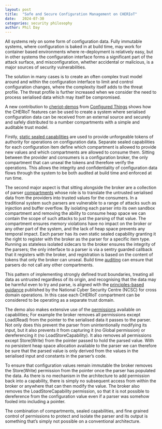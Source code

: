 ```yaml
---
layout: post
title:  "Safe and Secure Configuration Management on CHERIoT"
date:   2024-07-30
categories: security philosophy
author: Phil Day
---
```

All systems rely on some form of configuration data.
Fully immutable systems, where configuration is baked in at build time, may work for container based environments where re-deployment is relatively easy, but in other systems the configuration interface forms a significant part of the attack surface, and misconfiguration, whether accidental or malicious, is a major sources of security vulnerabilities.

The solution in many cases is to create an often complex trust model around and within the configuration interface to limit and control configuration changes, where the complexity itself adds to the threat profile.
The threat profile is further increased when we consider the need to process serialised data which may itself be compromised.

A new contribution to [cheriot-demos](https://github.com/CHERIoT-Platform/cheriot-demos) from [Configured Things](https://www.configuredthings.com/) shows how the CHERIoT features can be used to create a system where serialised configuration data can be received from an external source and securely and safely distributed to a number compartments with a simple and auditable trust model.

Firstly, [static sealed capabilities](https://cheriot.org/book/top-concepts-top.html#sealing_intro) are used to provide unforgeable tokens of authority for operations on configuration data.
Separate sealed capabilities for each configuration item define which compartment is allowed to provide new values and which compartments are allowed to consume them.
Sitting between the provider and consumers is a configuration broker, the only compartment that can unseal the tokens and therefore verify the operations.
This allows the integrity and confidentiality of configuration data flows through the system to be both audited at build time and enforced at run time.

The second major aspect is that sitting alongside the broker are a collection of parser [compartments](https://cheriot.org/book/top-concepts-top.html#_isolating_components_with_threads_and_compartments) whose role is to translate the untrusted serialised data from the providers into trusted values for the consumers.
In a traditional system such parsers are vulnerable to a range of attacks such as injection and buffer overflow.
By isolating each parser into its own sandbox compartment and removing the ability to consume heap space we can contain the scope of such attacks to just the parsing of that value.
The compartment ensures memory violations have no impact on the broker or any other part of the system, and the lack of heap space prevents any temporal impact.
Each parser has its own static sealed capability granting it the right to register with the broker as the parser for a specific item type.
Running as stateless isolated sidecars to the broker ensures the integrity of the parsers; the only interface to a parser is via a sentry guarded callback that it registers with the broker, and registration is based on the content of tokens that only the broker can unseal.
Build time [auditing](https://cheriot.org/book/top-concepts-top.html#_auditing_firmware_images) can ensure that parsers do not call any other compartments.

This pattern of implementing strongly defined trust boundaries, treating all data as untrusted regardless of its origin, and recognising that the data may be harmful even to try and parse, is aligned with the [principles-based guidance](https://www.ncsc.gov.uk/collection/cross-domain-solutions) published by the National Cyber Security Centre (NCSC) for cross domain operations.
In this case each CHERIoT compartment can be considered to be operating as a separate trust domain.

The demo also makes extensive use of the [permissions](https://cheriot.org/book/top-concepts-top.html#permissions) available on capabilities;  For example the broker removes all permissions except Load(Read) from the pointer to the serialised data it passes to the parser.
Not only does this prevent the parser from unintentionally modifying its input, but it also prevents it from capturing it (no Global permission) or dereferencing it (no LoadStoreCapability).
It also removes all permissions except Store(Write) from the pointer passed to hold the parsed value.
With no persistent heap space allocation available to the parser we can therefore be sure that the parsed value is only derived from the values in the serialised input and constants in the parser’s code.

To ensure that configuration values remain immutable the broker removes the Store(Write) permission from the pointer once the parser has populated the data.
As there is no mechanism in the architecture to add permission back into a capability, there is simply no subsequent access from within the broker or anywhere that can then modify the value.
The broker also removes the LoadStoreCapability permission, so that it is not possible to dereference from the configuration value even if a parser was somehow fooled into including a pointer.

The combination of compartments, sealed capabilities, and fine grained control of  permissions to protect and isolate the parser and its output is something that’s simply not possible on a conventional architecture.